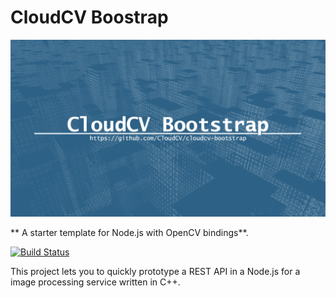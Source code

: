 # CloudCV Boostrap

![CloudCV Boostrap](cloudcv-bootstrap.png)

** A starter template for Node.js with OpenCV bindings**.

[![Build Status](https://travis-ci.org/CloudCV/cloudcv-bootstrap.png?branch=master)](https://travis-ci.org/CloudCV/cloudcv-bootstrap)

This project lets you to quickly prototype a REST API in a Node.js for a image processing service written in C++. 
